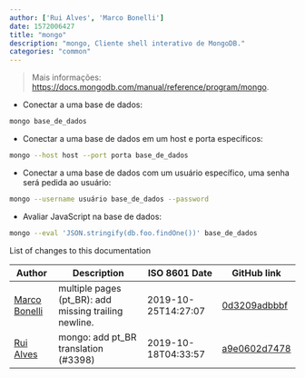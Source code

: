 ```yaml
---
author: ['Rui Alves', 'Marco Bonelli']
date: 1572006427
title: "mongo"
description: "mongo, Cliente shell interativo de MongoDB."
categories: "common"
---
```

> Mais informações: <https://docs.mongodb.com/manual/reference/program/mongo>.

- Conectar a uma base de dados:

```bash
mongo base_de_dados
```

- Conectar a uma base de dados em um host e porta específicos:

```bash
mongo --host host --port porta base_de_dados
```

- Conectar a uma base de dados com um usuário específico, uma senha será pedida ao usuário:

```bash
mongo --username usuário base_de_dados --password
```

- Avaliar JavaScript na base de dados:

```bash
mongo --eval 'JSON.stringify(db.foo.findOne())' base_de_dados
```
List of changes to this documentation


Author | Description | ISO 8601 Date | GitHub link
------|-----|-----|-----
[Marco Bonelli](mailto:marco@mebeim.net) | multiple pages (pt_BR): add missing trailing newline. | 2019-10-25T14:27:07 | [0d3209adbbbf](https://github.com/tldr-pages/tldr/commit/0d3209adbbbf41b9672a1bed97c13e7081c269f2)
[Rui Alves](mailto:up201606746@fe.up.pt) | mongo: add pt_BR translation (#3398) | 2019-10-18T04:33:57 | [a9e0602d7478](https://github.com/tldr-pages/tldr/commit/a9e0602d74783f0bce15dc21ebd2448d048618c6)

